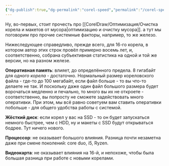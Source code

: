 ```yaml
---
{"dg-publish":true,"dg-permalink":"corel-speed","permalink":"/corel-speed/","created":"2023-10-09T12:57:03.945+07:00","updated":"2023-10-20T02:14:54.836+07:00"}
---
```


Ну, во-первых, стоит прочесть про [[CorelDraw/Оптимизация/Очистка корела и макетов от мусора\|оптимизацию и очистку мусора]]. а тут мы поговорим про прочие системные факторы, например, то же железо.

Нижеследующее справедливо, прежде всего, для 16-го корела, в котором автор этих строк провёл примерно восемь лет, и, соответственно, собрана субъективная статистика на одной и той же версии, но на разном железе.

**Оперативная память**: влияет, до определённого предела. 8 гигабайт для *одного корела* - достаточно. Нормальный размер кореловского файла - где-то до 100 мегабайт, если файл больше - то вы что-то делаете не так. И поскольку даже один файл большого размера будет ворочаться медленно и печально, то много вы их не откроете - соответственно, вы попросту не сможете задействовать много оперативки. При этом, мы всё равно советуем вам ставить оперативки побольше - для общего удобства работы с системой.

**Жёсткий диск**: если корел у вас на SSD - то он будет запускаться немного быстрее, чем с HDD, ну и макеты с SSD будут открываться бодрее. Тут ничего нового.

**Процессор**: не оказывает большого влияния. Разница почти незаметна даже при смене поколений: core duo, i5, Ryzen.

**Видеокарта**: не оказывает влияния на 16-й, и непохоже, чтобы была большая разница при работе с новыми корелами.
